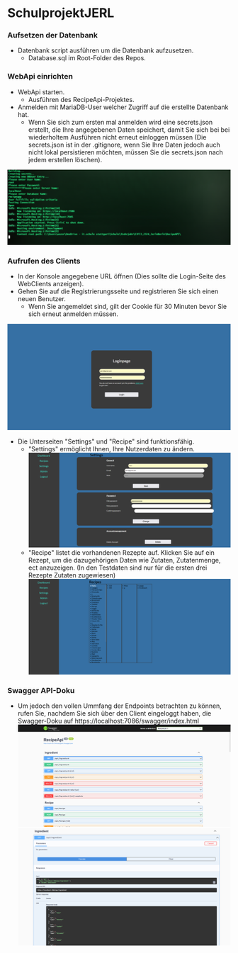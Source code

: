 # SchulprojektJERL

### Aufsetzen der Datenbank
- Datenbank script ausführen um die Datenbank aufzusetzen.
	- Database.sql im Root-Folder des Repos.
### WebApi einrichten
- WebApi starten.
	- Ausführen des RecipeApi-Projektes.
- Anmelden mit MariaDB-User welcher Zugriff auf die erstellte Datenbank hat.
	- Wenn Sie sich zum ersten mal anmelden wird eine secrets.json erstellt, die Ihre angegebenen Daten speichert, damit Sie sich bei bei wiederholtem Ausführen nicht erneut einloggen müssen (Die secrets.json ist in der .gitignore, wenn Sie Ihre Daten jedoch auch nicht lokal persistieren möchten, müssen Sie die secrets.json nach jedem erstellen löschen).
	
![image](DokuRessources/DBLogin.png)

### Aufrufen des Clients
- In der Konsole angegebene URL öffnen (Dies sollte die Login-Seite des WebClients anzeigen).
- Gehen Sie auf die Registrierungsseite und registrieren Sie sich einen neuen Benutzer.
	- Wenn Sie angemeldet sind, gilt der Cookie für 30 Minuten bevor Sie sich erneut anmelden müssen.

![image](DokuRessources/ClientLogin.png)

- Die Unterseiten "Settings" und "Recipe" sind funktionsfähig.
	- "Settings" ermöglicht Ihnen, Ihre Nutzerdaten zu ändern.
![image](DokuRessources/Settings.png)
	- "Recipe" listet die vorhandenen Rezepte auf. Klicken Sie auf ein Rezept, um die dazugehörigen Daten wie Zutaten, Zutatenmenge, ect anzuzeigen. (In den Testdaten sind nur für die ersten drei Rezepte Zutaten zugewiesen)
![image](DokuRessources/Recipe.png)
### Swagger API-Doku
- Um jedoch den vollen Ummfang der Endpoints betrachten zu können, rufen Sie, nachdem Sie sich über den Client eingeloggt haben, die Swagger-Doku auf https://localhost:7086/swagger/index.html
![image](DokuRessources/Swagger.png)
![image](DokuRessources/SwaggerGet.png)

